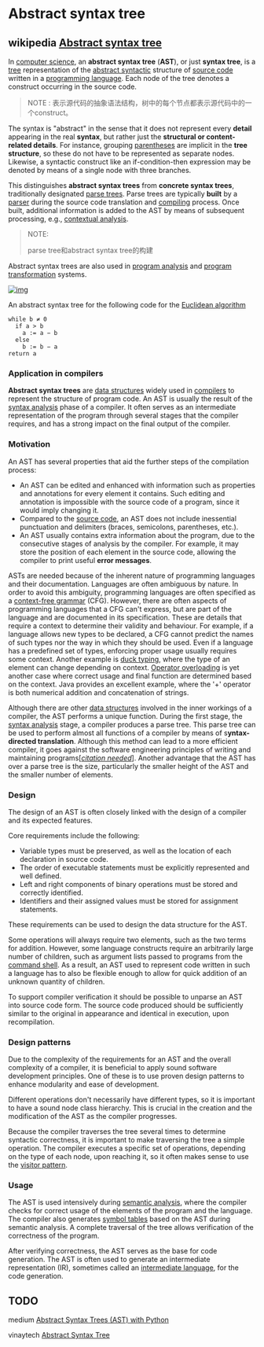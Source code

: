 # Abstract syntax tree

## wikipedia [Abstract syntax tree](https://en.wikipedia.org/wiki/Abstract_syntax_tree)

In [computer science](https://en.wikipedia.org/wiki/Computer_science), an **abstract syntax tree** (**AST**), or just **syntax tree**, is a [tree](https://en.wikipedia.org/wiki/Directed_tree) representation of the [abstract syntactic](https://en.wikipedia.org/wiki/Abstract_syntax) structure of [source code](https://en.wikipedia.org/wiki/Source_code) written in a [programming language](https://en.wikipedia.org/wiki/Programming_language). Each node of the tree denotes a construct occurring in the source code.

> NOTE : 表示源代码的抽象语法结构，树中的每个节点都表示源代码中的一个construct。

The syntax is "abstract" in the sense that it does not represent every **detail** appearing in the real **syntax**, but rather just the **structural or content-related details**. For instance, grouping [parentheses](https://en.wikipedia.org/wiki/Bracket#Parentheses) are implicit in the **tree structure**, so these do not have to be represented as separate nodes. Likewise, a syntactic construct like an if-condition-then expression may be denoted by means of a single node with three branches.

This distinguishes **abstract syntax trees** from **concrete syntax trees**, traditionally designated [parse trees](https://en.wikipedia.org/wiki/Parse_tree). Parse trees are typically **built** by a [parser](https://en.wikipedia.org/wiki/Parser) during the source code translation and [compiling](https://en.wikipedia.org/wiki/Compiler) process. Once built, additional information is added to the AST by means of subsequent processing, e.g., [contextual analysis](https://en.wikipedia.org/wiki/Semantic_analysis_(compilers)).

> NOTE: 
>
> parse tree和abstract syntax tree的构建

Abstract syntax trees are also used in [program analysis](https://en.wikipedia.org/wiki/Program_analysis) and [program transformation](https://en.wikipedia.org/wiki/Program_transformation) systems.

[![img](https://upload.wikimedia.org/wikipedia/commons/thumb/c/c7/Abstract_syntax_tree_for_Euclidean_algorithm.svg/400px-Abstract_syntax_tree_for_Euclidean_algorithm.svg.png)](https://en.wikipedia.org/wiki/File:Abstract_syntax_tree_for_Euclidean_algorithm.svg)

An abstract syntax tree for the following code for the [Euclidean algorithm](https://en.wikipedia.org/wiki/Euclidean_algorithm)

```pseudocode
while b ≠ 0
  if a > b
    a := a − b
  else
    b := b − a
return a
```



### Application in compilers

**Abstract syntax trees** are [data structures](https://en.wikipedia.org/wiki/Data_structures) widely used in [compilers](https://en.wikipedia.org/wiki/Compilers) to represent the structure of program code. An AST is usually the result of the [syntax analysis](https://en.wikipedia.org/wiki/Syntax_analysis) phase of a compiler. It often serves as an intermediate representation of the program through several stages that the compiler requires, and has a strong impact on the final output of the compiler. 

### Motivation

An AST has several properties that aid the further steps of the compilation process:

- An AST can be edited and enhanced with information such as properties and annotations for every element it contains. Such editing and annotation is impossible with the source code of a program, since it would imply changing it.
- Compared to the [source code](https://en.wikipedia.org/wiki/Source_code), an AST does not include inessential punctuation and delimiters (braces, semicolons, parentheses, etc.).
- An AST usually contains extra information about the program, due to the consecutive stages of analysis by the compiler. For example, it may store the position of each element in the source code, allowing the compiler to print useful **error messages**.

ASTs are needed because of the inherent nature of programming languages and their documentation. Languages are often ambiguous by nature. In order to avoid this ambiguity, programming languages are often specified as a [context-free grammar](https://en.wikipedia.org/wiki/Context-free_grammar) (CFG). However, there are often aspects of programming languages that a CFG can't express, but are part of the language and are documented in its specification. These are details that require a context to determine their validity and behaviour. For example, if a language allows new types to be declared, a CFG cannot predict the names of such types nor the way in which they should be used. Even if a language has a predefined set of types, enforcing proper usage usually requires some context. Another example is [duck typing](https://en.wikipedia.org/wiki/Duck_typing), where the type of an element can change depending on context. [Operator overloading](https://en.wikipedia.org/wiki/Operator_overloading) is yet another case where correct usage and final function are determined based on the context. Java provides an excellent example, where the '+' operator is both numerical addition and concatenation of strings.

Although there are other [data structures](https://en.wikipedia.org/wiki/Data_structure) involved in the inner workings of a compiler, the AST performs a unique function. During the first stage, the [syntax analysis](https://en.wikipedia.org/wiki/Syntax_analysis) stage, a compiler produces a parse tree. This parse tree can be used to perform almost all functions of a compiler by means of s**yntax-directed translation**. Although this method can lead to a more efficient compiler, it goes against the software engineering principles of writing and maintaining programs[*[citation needed](https://en.wikipedia.org/wiki/Wikipedia:Citation_needed)*]. Another advantage that the AST has over a parse tree is the size, particularly the smaller height of the AST and the smaller number of elements.

### Design

The design of an AST is often closely linked with the design of a compiler and its expected features.

Core requirements include the following:

- Variable types must be preserved, as well as the location of each declaration in source code.
- The order of executable statements must be explicitly represented and well defined.
- Left and right components of binary operations must be stored and correctly identified.
- Identifiers and their assigned values must be stored for assignment statements.

These requirements can be used to design the data structure for the AST.

Some operations will always require two elements, such as the two terms for addition. However, some language constructs require an arbitrarily large number of children, such as argument lists passed to programs from the [command shell](https://en.wikipedia.org/wiki/Command_shell). As a result, an AST used to represent code written in such a language has to also be flexible enough to allow for quick addition of an unknown quantity of children.

To support compiler verification it should be possible to unparse an AST into source code form. The source code produced should be sufficiently similar to the original in appearance and identical in execution, upon recompilation.

### Design patterns

Due to the complexity of the requirements for an AST and the overall complexity of a compiler, it is beneficial to apply sound software development principles. One of these is to use proven design patterns to enhance modularity and ease of development.

Different operations don't necessarily have different types, so it is important to have a sound node class hierarchy. This is crucial in the creation and the modification of the AST as the compiler progresses.

Because the compiler traverses the tree several times to determine syntactic correctness, it is important to make traversing the tree a simple operation. The compiler executes a specific set of operations, depending on the type of each node, upon reaching it, so it often makes sense to use the [visitor pattern](https://en.wikipedia.org/wiki/Visitor_pattern).

### Usage

The AST is used intensively during [semantic analysis](https://en.wikipedia.org/wiki/Semantic_analysis_(compilers)), where the compiler checks for correct usage of the elements of the program and the language. The compiler also generates [symbol tables](https://en.wikipedia.org/wiki/Symbol_table) based on the AST during semantic analysis. A complete traversal of the tree allows verification of the correctness of the program.

After verifying correctness, the AST serves as the base for code generation. The AST is often used to generate an intermediate representation (IR), sometimes called an [intermediate language](https://en.wikipedia.org/wiki/Intermediate_language), for the code generation.



## TODO

medium [Abstract Syntax Trees (AST) with Python](https://medium.com/@aysebilgegunduz/abstract-syntax-tree-ast-with-python-f1a11659fcaf)

vinaytech [Abstract Syntax Tree](https://vinaytech.wordpress.com/2008/10/04/abstract-syntax-tree/)